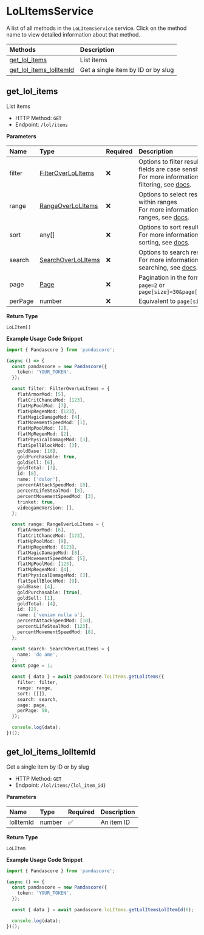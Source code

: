 # LoLItemsService

A list of all methods in the `LoLItemsService` service. Click on the method name to view detailed information about that method.

| Methods                                             | Description                        |
| :-------------------------------------------------- | :--------------------------------- |
| [get_lol_items](#get_lol_items)                     | List items                         |
| [get_lol_items_lolItemId](#get_lol_items_lolitemid) | Get a single item by ID or by slug |

## get_lol_items

List items

- HTTP Method: `GET`
- Endpoint: `/lol/items`

**Parameters**

| Name    | Type                                                  | Required | Description                                                                                                                                         |
| :------ | :---------------------------------------------------- | :------- | :-------------------------------------------------------------------------------------------------------------------------------------------------- |
| filter  | [FilterOverLoLItems](../models/FilterOverLoLItems.md) | ❌       | Options to filter results. String fields are case sensitive <br/>For more information on filtering, see [docs](/docs/filtering-and-sorting#filter). |
| range   | [RangeOverLoLItems](../models/RangeOverLoLItems.md)   | ❌       | Options to select results within ranges <br/>For more information on ranges, see [docs](/docs/filtering-and-sorting#range).                         |
| sort    | any[]                                                 | ❌       | Options to sort results <br/>For more information on sorting, see [docs](/docs/filtering-and-sorting#sort).                                         |
| search  | [SearchOverLoLItems](../models/SearchOverLoLItems.md) | ❌       | Options to search results <br/>For more information on searching, see [docs](/docs/filtering-and-sorting#search).                                   |
| page    | [Page](../models/Page.md)                             | ❌       | Pagination in the form of `page=2` or `page[size]=30&page[number]=2`                                                                                |
| perPage | number                                                | ❌       | Equivalent to `page[size]`                                                                                                                          |

**Return Type**

`LoLItem[]`

**Example Usage Code Snippet**

```typescript
import { Pandascore } from 'pandascore';

(async () => {
  const pandascore = new Pandascore({
    token: 'YOUR_TOKEN',
  });

  const filter: FilterOverLoLItems = {
    flatArmorMod: [5],
    flatCritChanceMod: [123],
    flatHpPoolMod: [7],
    flatHpRegenMod: [123],
    flatMagicDamageMod: [4],
    flatMovementSpeedMod: [1],
    flatMpPoolMod: [2],
    flatMpRegenMod: [2],
    flatPhysicalDamageMod: [3],
    flatSpellBlockMod: [3],
    goldBase: [10],
    goldPurchasable: true,
    goldSell: [6],
    goldTotal: [7],
    id: [8],
    name: ['dolor'],
    percentAttackSpeedMod: [8],
    percentLifeStealMod: [8],
    percentMovementSpeedMod: [3],
    trinket: true,
    videogameVersion: [],
  };

  const range: RangeOverLoLItems = {
    flatArmorMod: [6],
    flatCritChanceMod: [123],
    flatHpPoolMod: [9],
    flatHpRegenMod: [123],
    flatMagicDamageMod: [8],
    flatMovementSpeedMod: [5],
    flatMpPoolMod: [123],
    flatMpRegenMod: [4],
    flatPhysicalDamageMod: [3],
    flatSpellBlockMod: [9],
    goldBase: [4],
    goldPurchasable: [true],
    goldSell: [1],
    goldTotal: [4],
    id: [2],
    name: ['veniam nulla a'],
    percentAttackSpeedMod: [10],
    percentLifeStealMod: [123],
    percentMovementSpeedMod: [8],
  };

  const search: SearchOverLoLItems = {
    name: 'do ame',
  };
  const page = 1;

  const { data } = await pandascore.loLItems.getLolItems({
    filter: filter,
    range: range,
    sort: [[]],
    search: search,
    page: page,
    perPage: 50,
  });

  console.log(data);
})();
```

## get_lol_items_lolItemId

Get a single item by ID or by slug

- HTTP Method: `GET`
- Endpoint: `/lol/items/{lol_item_id}`

**Parameters**

| Name      | Type   | Required | Description |
| :-------- | :----- | :------- | :---------- |
| lolItemId | number | ✅       | An item ID  |

**Return Type**

`LoLItem`

**Example Usage Code Snippet**

```typescript
import { Pandascore } from 'pandascore';

(async () => {
  const pandascore = new Pandascore({
    token: 'YOUR_TOKEN',
  });

  const { data } = await pandascore.loLItems.getLolItemsLolItemId(6);

  console.log(data);
})();
```
